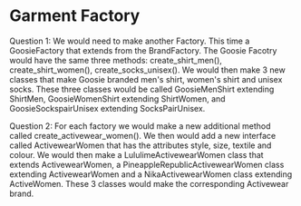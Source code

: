 # Garment Factory

Question 1: 
We would need to make another Factory. This time a GoosieFactory that extends from the BrandFactory. The Goosie Facotry 
  would have the same three methods: create_shirt_men(), create_shirt_women(), create_socks_unisex(). We would then make 3 new classes
  that make Goosie branded men's shirt, women's shirt and unisex socks. These three classes would be called GoosieMenShirt extending
  ShirtMen, GoosieWomenShirt extending ShirtWomen, and GoosieSockspairUnisex extending SocksPairUnisex. 
  
Question 2: 
For each factory we would make a new additional method called create_activewear_women(). We then would add a new interface called
ActivewearWomen that has the attributes style, size, textile and colour. We would then make a LululimeActivewearWomen class that extends ActivewearWomen, a PineappleRepublicActivewearWomen class extending ActivewearWomen and a NikaActivewearWomen class extending ActiveWomen. 
These 3 classes would make the corresponding Activewear brand. 

